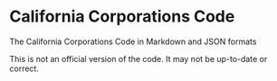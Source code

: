 California Corporations Code
============================

The California Corporations Code in Markdown and JSON formats

This is not an official version of the code. It may not be up-to-date or correct.
